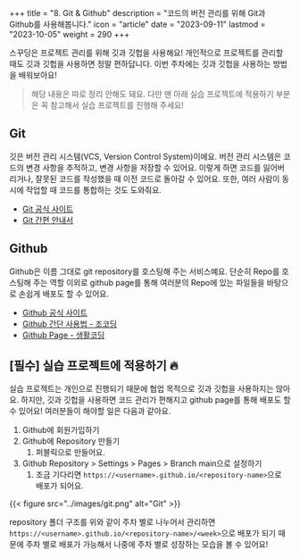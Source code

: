 +++
title = "8. Git & Github"
description = "코드의 버전 관리를 위해 Git과 Github를 사용해봅니다."
icon = "article"
date = "2023-09-11"
lastmod = "2023-10-05"
weight = 290
+++

스꾸딩은 프로젝트 관리를 위해 깃과 깃헙을 사용해요! 개인적으로 프로젝트를 관리할 때도 깃과 깃헙을 사용하면 정말 편하답니다. 이번 주차에는 깃과 깃헙을 사용하는 방법을 배워보아요!

> 해당 내용은 따로 정리 안해도 돼요. 다만 맨 아래 실습 프로젝트에 적용하기 부분은 꼭 참고해서 실습 프로젝트를 진행해 주세요!

## Git

깃은 버전 관리 시스템(VCS, Version Control System)이에요. 버전 관리 시스템은 코드의 변경 사항을 추적하고, 변경 사항을 저장할 수 있어요. 이렇게 하면 코드를 잃어버리거나, 잘못된 코드를 작성했을 때 이전 코드로 돌아갈 수 있어요. 또한, 여러 사람이 동시에 작업할 때 코드를 통합하는 것도 도와줘요.

- [Git 공식 사이트](https://git-scm.com/)
- [Git 간편 안내서](https://rogerdudler.github.io/git-guide/index.ko.html)

## Github

Github은 이름 그대로 git repository를 호스팅해 주는 서비스예요. 단순히 Repo를 호스팅해 주는 역할 이외로 github page를 통해 여러분의 Repo에 있는 파일들을 바탕으로 손쉽게 배포도 할 수 있어요.

- [Github 공식 사이트](https://github.com/)
- [Github 간단 사용법 - 조코딩](https://www.youtube.com/watch?v=Fley6IFhlC8&ab_channel=%EC%A1%B0%EC%BD%94%EB%94%A9JoCoding)
- [Github Page - 생활코딩](https://www.youtube.com/watch?v=MN1g0490WAg&ab_channel=%EC%83%9D%ED%99%9C%EC%BD%94%EB%94%A9)

## [필수] 실습 프로젝트에 적용하기 🔥

실습 프로젝트는 개인으로 진행되기 때문에 협업 목적으로 깃과 깃헙을 사용하지는 않아요. 하지만, 깃과 깃헙을 사용하면 코드 관리가 편해지고 github page를 통해 배포도 할 수 있어요! 여러분들이 해야할 일은 다음과 같아요.

1. Github에 회원가입하기
2. Github에 Repository 만들기
   1. 퍼블릭으로 만들어요.
3. Github Repository > Settings > Pages > Branch main으로 설정하기
   1. 조금 기다리면 `https://<username>.github.io/<repository-name>`으로 배포가 되어요.

{{< figure src="../images/git.png" alt="Git" >}}

repository 폴더 구조를 위와 같이 주차 별로 나누어서 관리하면 `https://<username>.github.io/<repository-name>/<week>`으로 배포가 되기 때문에 주차 별로 배포가 가능해서 나중에 주차 별로 성장하는 모습을 볼 수 있어요!
